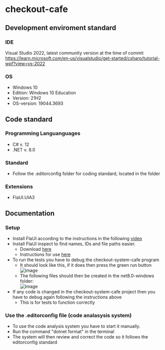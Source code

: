 # checkout-cafe

## Development enviroment standard
### IDE
Visual Studio 2022, latest community version at the time of commit
https://learn.microsoft.com/en-us/visualstudio/get-started/csharp/tutorial-wpf?view=vs-2022

### OS
* Windows 10 
* Edition: Windows 10 Education
* Version: 21H2
* OS-version: 19044.3693

## Code standard
### Programming Languanguages
* C# v. 12
* .NET v. 8.0
  
### Standard
* Follow the .editorconfig folder for coding standard, located in the folder

### Extensions
* FlaUI.UIA3

## Documentation
### Setup 
* Install FlaUI according to the instructions in the following [video](https://www.youtube.com/watch?v=86wfAnfgqGg&list=PLacgMXFs7kl_fuSSe6lp6YRaeAp6vqra9&index=7&ab_channel=HYRTutorials)
* Install FlaUI inspect to find names, IDs and file paths easier.
  * Download [here](https://github.com/FlaUI/FlaUInspect/releases/)
  * Instructions for use [here](https://www.youtube.com/watch?v=790e_YlV16A&list=PLacgMXFs7kl_fuSSe6lp6YRaeAp6vqra9&index=9&ab_channel=HYRTutorials)
* To run the tests you have to debug the checkout-system-cafe program
  * It should look like this, if it does then press the green run button <br>
  ![image](https://github.com/NTIG-Uppsala/checkout-system-cafe/assets/142985254/7dcb007e-2bc1-461c-acf5-a50dc0560df1)
  * The following files should then be created in the net8.0-windows folder: <br>
  ![image](https://github.com/NTIG-Uppsala/checkout-system-cafe/assets/142985254/3515fd99-8014-4a83-914c-21d9e554753d)
* If any code is changed in the checkout-system-cafe project then you have to debug again following the instructions above
  * This is for tests to function correctly  
### Use the .editorconfig file (code analasysis system)
* To use the code analysis system you have to start it manually.
* Run the command "dotnet format" in the terminal
* The system will then review and correct the code so it follows the editorconfig standard


